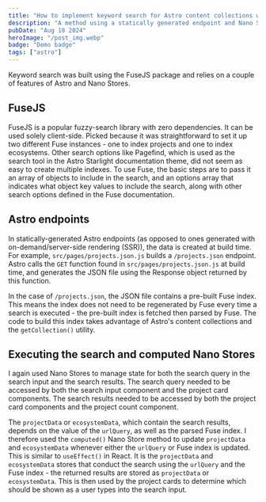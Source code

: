 ```yaml
---
title: "How to implement keyword search for Astro content collections with FuseJS"
description: "A method using a statically generated endpoint and Nano Stores."
pubDate: "Aug 18 2024"
heroImage: "/post_img.webp"
badge: "Demo badge"
tags: ["astro"]
---
```


Keyword search was built using the FuseJS package and relies on a couple of features of Astro and Nano Stores.

## FuseJS

FuseJS is a popular fuzzy-search library with zero dependencies. It can be used solely client-side. Picked because it was straightforward to set it up two different Fuse instances - one to index projects and one to index ecosystems. Other search options like Pagefind, which is used as the search tool in the Astro Starlight documentation theme, did not seem as easy to create multiple indexes. To use Fuse, the basic steps are to pass it an array of objects to include in the search, and an options array that indicates what object key values to include the search, along with other search options defined in the Fuse documentation.

## Astro endpoints

In statically-generated Astro endpoints (as opposed to ones generated with on-demand/server-side rendering (SSR)), the data is created at build time. For example, `src/pages/projects.json.js` builds a `/projects.json` endpoint. Astro calls the `GET` function found in `src/pages/projects.json.js` at build time, and generates the JSON file using the Response object returned by this function.

In the case of `/projects.json`, the JSON file contains a pre-built Fuse index. This means the index does not need to be regenerated by Fuse every time a search is executed - the pre-built index is fetched then parsed by Fuse. The code to build this index takes advantage of Astro's content collections and the `getCollection()` utility.

## Executing the search and computed Nano Stores

I again used Nano Stores to manage state for both the search query in the search input and the search results. The search query needed to be accessed by both the search input component and the project card components. The search results needed to be accessed by both the project card components and the project count component.

The `projectData` or `ecosystemData`, which contain the search results, depends on the value of the `urlQuery`, as well as the parsed Fuse index. I therefore used the `computed()` Nano Store method to update `projectData` and `ecosystemData` whenever either the `urlQuery` or Fuse index is updated. This is similar to `useEffect()` in React. It is the `projectData` and `ecosystemData` stores that conduct the search using the `urlQuery` and the Fuse index - the returned results are stored as `projectData` or `ecosystemData`. This is then used by the project cards to determine which should be shown as a user types into the search input.
